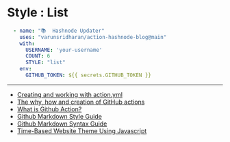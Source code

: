 # Style : List

```yaml
  - name: "📚  Hashnode Updater"
    uses: "varunsridharan/action-hashnode-blog@main"
    with:
      USERNAME: 'your-username'
      COUNT: 6
      STYLE: "list"
    env:
      GITHUB_TOKEN: ${{ secrets.GITHUB_TOKEN }}
```

---

<!-- HASHNODE_BLOG:START -->
- [Creating and working with action.yml](https://varunsridharan.hashnode.dev/creating-and-working-with-actionyml-ckhnbklhw06q09ms10t9s93d0)
- [The why, how and creation of GitHub actions](https://varunsridharan.hashnode.dev/the-why-how-and-creation-of-github-actions-ckhluze5o052fp7s1624uaiv4)
- [What is Github Action?](https://varunsridharan.hashnode.dev/what-is-github-action-ckhkg1lpo00wqzms16kdhbx1b)
- [Github Markdown Style Guide](https://varunsridharan.hashnode.dev/github-markdown-style-guide-ckhiy7pke003j8vs12mu84rnf)
- [Github Markdown Syntax Guide](https://varunsridharan.hashnode.dev/github-markdown-syntax-guide-ckhhrps2i01clb0s150qk9495)
- [Time-Based Website Theme Using Javascript](https://varunsridharan.hashnode.dev/time-based-website-theme-using-javascript-ckhgbndh70b4szms159hthunm)
<!-- HASHNODE_BLOG:END -->